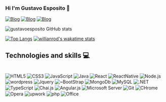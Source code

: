 ### Hi I'm Gustavo Esposito 👋
[![Blog](https://img.shields.io/badge/Stack_Overflow-FE7A16?style=for-the-badge&logo=stack-overflow&logoColor=white)](https://pt.stackoverflow.com/users/302016/gustavo-esposito)
[![Blog]( https://img.shields.io/badge/LinkedIn-0077B5?style=for-the-badge&logo=linkedin&logoColor=white)](https://www.linkedin.com/in/gustavo-esposito-a5a853248/)
[![Blog]( https://img.shields.io/badge/Gmail-D14836?style=for-the-badge&logo=gmail&logoColor=white )](https://mail.google.com/mail/u/1/#inbox/)

![gustavoesposito GitHub stats](https://github-readme-stats.vercel.app/api?username=gustavoesposito&show_icons=true&theme=onedark)

[![Top Langs](https://github-readme-stats.vercel.app/api/top-langs/?username=gustavoesposito&layout=compact)](https://github.com/gustavoesposito/github-readme-stats)
[![willianrod's wakatime stats](https://github-readme-stats.vercel.app/api/wakatime?username=willianrod)](https://github.com/gustavoesposito/github-readme-stats)
  
## Technologies and skills 💻
  
  <div style="display:inline_block"><br/>
    <img align="center" alt="HTML5" src="https://img.shields.io/badge/HTML5-E34F26?style=for-the-badge&logo=html5&logoColor=white" />
 <img align="center" alt="CSS3" src="https://img.shields.io/badge/CSS3-1572B6?style=for-the-badge&logo=css3&logoColor=white" /> 
 <img align="center" alt="JavaScript" src="https://img.shields.io/badge/JavaScript-F7DF1E?style=for-the-badge&logo=javascript&logoColor=black" />
  <img align="center" alt="Java" src="https://img.shields.io/badge/Java-ED8B00?style=for-the-badge&logo=java&logoColor=white" />
   <img align="center" alt="React" src="https://img.shields.io/badge/React-20232A?style=for-the-badge&logo=react&logoColor=61DAFB" />
    <img align="center" alt="ReactNative" src="https://img.shields.io/badge/React_Native-20232A?style=for-the-badge&logo=react&logoColor=61DAFB" />
     <img align="center" alt="Node.js" src="https://img.shields.io/badge/Node.js-43853D?style=for-the-badge&logo=node.js&logoColor=white" />
      <img align="center" alt="wordpress" src="https://img.shields.io/badge/Wordpress-21759B?style=for-the-badge&logo=wordpress&logoColor=white" />
       <img align="center" alt="Jquery" src="https://img.shields.io/badge/jQuery-0769AD?style=for-the-badge&logo=jquery&logoColor=white" />
       <img align="center" alt="~BootStrap" src="https://img.shields.io/badge/Bootstrap-563D7C?style=for-the-badge&logo=bootstrap&logoColor=white" />
       <img align="center" alt="MongoDb" src="https://img.shields.io/badge/MongoDB-4EA94B?style=for-the-badge&logo=mongodb&logoColor=white" />
        <img align="center" alt=" MySQL" src="https://img.shields.io/badge/MySQL-00000F?style=for-the-badge&logo=mysql&logoColor=white" />
        <img align="center" alt=".NET" src="https://img.shields.io/badge/.NET-5C2D91?style=for-the-badge&logo=.net&logoColor=white" />
        <img align="center" alt="TypeScript" src="https://img.shields.io/badge/TypeScript-007ACC?style=for-the-badge&logo=typescript&logoColor=white" />
        <img align="center" alt="Chai.js" src="https://img.shields.io/badge/chai.js-323330?style=for-the-badge&logo=chai&logoColor=red" />
        <img align="center" alt="Angular.js" src="https://img.shields.io/badge/AngularJS-E23237?style=for-the-badge&logo=angularjs&logoColor=white" />
        <img align="center" alt="Microsoft Server" src="https://img.shields.io/badge/Microsoft_SQL_Server-CC2927?style=for-the-badge&logo=microsoft-sql-server&logoColor=white" />
        <img align="center" alt="Git" src="https://img.shields.io/badge/GitHub_Actions-2088FF?style=for-the-badge&logo=github-actions&logoColor=white" />
        <img align="center" alt="CHrome" src="https://img.shields.io/badge/Google_chrome-4285F4?style=for-the-badge&logo=Google-chrome&logoColor=white" />
        <img align="center" alt="Opera" src="https://img.shields.io/badge/Opera-FF1B2D?style=for-the-badge&logo=Opera&logoColor=white" />
        <img align="center" alt="upwork" src="https://img.shields.io/badge/UpWork-6FDA44?style=for-the-badge&logo=Upwork&logoColor=white" />
        <img align="center" alt="php" src="https://img.shields.io/badge/Microsoft_Office-D83B01?style=for-the-badge&logo=microsoft-office&logoColor=white" />
        <img align="center" alt="Office" src="https://img.shields.io/badge/PHP-777BB4?style=for-the-badge&logo=php&logoColor=white" />
        
       
  
  </div>

